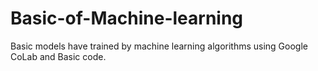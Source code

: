 # Basic-of-Machine-learning
Basic models have trained by machine learning algorithms using Google CoLab and Basic code.
